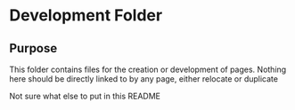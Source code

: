 # Development Folder

## Purpose

This folder contains files for the creation or development of pages.
Nothing here should be directly linked to by any page, either relocate or duplicate

Not sure what else to put in this README
